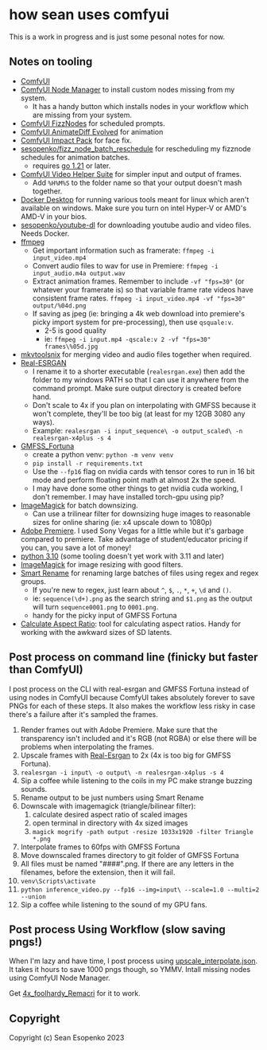 # how sean uses comfyui

This is a work in progress and is just some pesonal notes for now.

## Notes on tooling

* [ComfyUI](https://github.com/comfyanonymous/ComfyUI)
* [ComfyUI Node Manager](https://github.com/ltdrdata/ComfyUI-Manager) to install custom nodes missing from my system.
    * It has a handy button which installs nodes in your workflow which are missing from your system.
* [ComfyUI FizzNodes](https://github.com/FizzleDorf/ComfyUI_FizzNodes) for scheduled prompts.
* [ComfyUI AnimateDiff Evolved](https://github.com/Kosinkadink/ComfyUI-AnimateDiff-Evolved) for animation
* [ComfyUI Impact Pack](https://github.com/ltdrdata/ComfyUI-Impact-Pack) for face fix.
* [sesopenko/fizz_node_batch_reschedule](https://github.com/sesopenko/fizz_node_batch_reschedule) for rescheduling my fizznode schedules for animation batches.
    * requires [go 1.21](https://go.dev/doc/install) or later.
* [ComfyUI Video Helper Suite](https://github.com/Kosinkadink/ComfyUI-VideoHelperSuite) for simpler input and output of frames.
    * Add `%H%M%S` to the folder name so that your output doesn't mash together.
* [Docker Desktop](https://www.docker.com/products/docker-desktop/) for running various tools meant for linux which aren't available on windows. Make sure you turn on intel Hyper-V or AMD's AMD-V in your bios.
* [sesopenko/youtube-dl](https://github.com/sesopenko/youtube-dl) for downloading youtube audio and video files. Needs Docker.
* [ffmpeg](https://www.ffmpeg.org/download.html)
    * Get important information such as framerate: `ffmpeg -i input_video.mp4`
    * Convert audio files to wav for use in Premiere: `ffmpeg -i input_audio.m4a output.wav`
    * Extract animation frames. Remember to include `-vf "fps=30"` (or whatever your framerate is) so that variable frame rate videos have consistent frame rates.
        `ffmpeg -i input_video.mp4 -vf "fps=30" output/%04d.png`
    * If saving as jpeg (ie: bringing a 4k web download into premiere's picky import system for pre-processing), then use `qsquale:v`.
      * 2-5 is good quality
      * ie: `ffmpeg -i input.mp4 -qscale:v 2 -vf "fps=30" frames\%05d.jpg`
* [mkvtoolsnix](https://mkvtoolnix.download/) for merging video and audio files together when required.
* [Real-ESRGAN](https://github.com/xinntao/Real-ESRGAN)
  * I rename it to a shorter executable (`realesrgan.exe`) then add the folder to my windows PATH so that I can use it anywhere from the command prompt. Make sure output directory is created before hand.
  * Don't scale to 4x if you plan on interpolating with GMFSS because it won't complete, they'll be too big (at least for my 12GB 3080 any ways).
  * Example: `realesrgan -i input_sequence\ -o output_scaled\ -n realesrgan-x4plus -s 4`
* [GMFSS_Fortuna](https://github.com/98mxr/GMFSS_Fortuna)
  * create a python venv: `python -m venv venv`
  * `pip install -r requirements.txt`
  * Use the `--fp16` flag on nvidia cards with tensor cores to run in 16 bit mode and perform floating point math at almost 2x the speed.
  * I may have done some other things to get nvidia cuda working, I don't remember. I may have installed torch-gpu using pip?
* [ImageMagick](https://imagemagick.org/script/download.php#windows) for batch downsizing.
  * Can use a trilinear filter for downsizing huge images to reasonable sizes for online sharing (ie: x4 upscale down to 1080p)
* [Adobe Premiere](https://www.adobe.com/ca/products/premiere.html). I used Sony Vegas for a little while but it's garbage compared to premiere. Take advantage of student/educator pricing if you can, you save a lot of money!
* [python 3.10](https://www.python.org/downloads/) (some tooling doesn't yet work with 3.11 and later)
* [ImageMagick](https://imagemagick.org/script/download.php#windows) for image resizing with good filters.
* [Smart Rename](https://github.com/chrdavis/SmartRename) for renaming large batches of files using regex and regex groups.
    * If you're new to regex, just learn about `^`, `$`, `.`, `*`, `+`, `\d` and `()`.
    * ie: `sequence(\d+).png` as the search string and `$1.png` as the output will turn `sequence0001.png` to `0001.png`.
    * handy for the picky input of GMFSS Fortuna
* [Calculate Aspect Ratio](https://calculateaspectratio.com/): tool for calculating aspect ratios. Handy for working with the awkward sizes of SD latents.

## Post process on command line (finicky but faster than ComfyUI)

I post process on the CLI with real-esrgan and GMFSS Fortuna instead of using nodes in ComfyUI because ComfyUI takes absolutely forever to save PNGs for each of these steps. It also makes the workflow less risky in case there's a failure after it's sampled the frames.

1. Render frames out with Adobe Premiere. Make sure that the transparency isn't included and it's RGB (not RGBA) or else there will be problems when interpolating the frames.
2. Upscale frames with [Real-Esrgan](https://github.com/xinntao/Real-ESRGAN) to 2x (4x is too big for GMFSS Fortuna).
  1. `realesrgan -i input\ -o output\ -n realesrgan-x4plus -s 4`
  2. Sip a coffee while listening to the coils in my PC make strange buzzing sounds.
  3. Rename output to be just numbers using Smart Rename
4. Downscale with imagemagick (triangle/bilinear filter):
   1. calculate desired aspect ratio of scaled images
   2. open terminal in directory with 4x sized images
   2. `magick mogrify -path output -resize 1033x1920 -filter Triangle *.png`
3. Interpolate frames to 60fps with GMFSS Fortuna
  1. Move downscaled frames directory to git folder of GMFSS Fortuna
  2. All files must be named "####".png. If there are any letters in the filenames, before the extension, then it will fail.
  3. `venv\Scripts\activate`
  4. `python inference_video.py --fp16 --img=input\ --scale=1.0 --multi=2 --union`
  5. Sip a coffee while listening to the sound of my GPU fans.

## Post process Using Workflow (slow saving pngs!)

When I'm lazy and have time, I post process using [upscale_interpolate.json](comfyui_workflows/post_processing/upscale_interpolate.json). It takes it hours to save 1000 pngs though, so YMMV. Intall missing nodes using ComfyUI Node Manager.

Get [4x_foolhardy_Remacri](https://huggingface.co/FacehugmanIII/4x_foolhardy_Remacri/tree/main) for it to work.

## Copyright

Copyright (c) Sean Esopenko 2023
